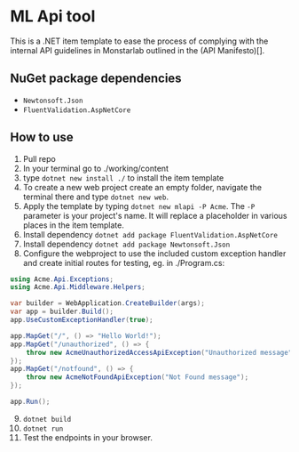 # ML Api tool
This is a .NET item template to ease the process of complying with the internal API guidelines in Monstarlab outlined in the (API Manifesto)[].

## NuGet package dependencies
- `Newtonsoft.Json`
- `FluentValidation.AspNetCore`

## How to use
1. Pull repo
2. In your terminal go to ./working/content
3. type `dotnet new install ./` to install the item template
4. To create a new web project create an empty folder, navigate the terminal there and type `dotnet new web`.
5. Apply the template by typing `dotnet new mlapi -P Acme`. The `-P` parameter is your project's name. It will replace a placeholder in various places in the item template.
6. Install dependency `dotnet add package FluentValidation.AspNetCore`
7. Install dependency `dotnet add package Newtonsoft.Json`
8. Configure the webproject to use the included custom exception handler and create initial routes for testing, eg. in ./Program.cs:
```csharp
using Acme.Api.Exceptions;
using Acme.Api.Middleware.Helpers;

var builder = WebApplication.CreateBuilder(args);
var app = builder.Build();
app.UseCustomExceptionHandler(true);

app.MapGet("/", () => "Hello World!");
app.MapGet("/unauthorized", () => {
    throw new AcmeUnauthorizedAccessApiException("Unauthorized message");
});
app.MapGet("/notfound", () => {
    throw new AcmeNotFoundApiException("Not Found message");
});

app.Run();
```
9. `dotnet build`
10. `dotnet run`
11. Test the endpoints in your browser.
